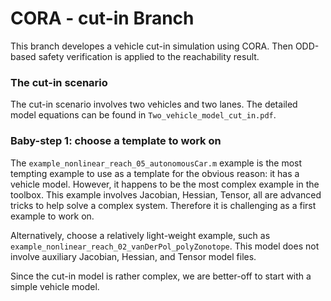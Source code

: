 # CORA - cut-in Branch
This branch developes a vehicle cut-in simulation using CORA. Then ODD-based safety verification is applied to the reachability result.

### The cut-in scenario
The cut-in scenario involves two vehicles and two lanes. The detailed model equations can be found in `Two_vehicle_model_cut_in.pdf`.

### Baby-step 1: choose a template to work on
The `example_nonlinear_reach_05_autonomousCar.m` example is the most tempting example to use as a template for the obvious reason: it has a vehicle model. However, it happens to be the most complex example in the toolbox. This example involves Jacobian, Hessian, Tensor, all are advanced tricks to help solve a complex system. Therefore it is challenging as a first example to work on.

Alternatively, choose a relatively light-weight example, such as `example_nonlinear_reach_02_vanDerPol_polyZonotope`. This model does not involve auxiliary Jacobian, Hessian, and Tensor model files.

Since the cut-in model is rather complex, we are better-off to start with a simple vehicle model.




